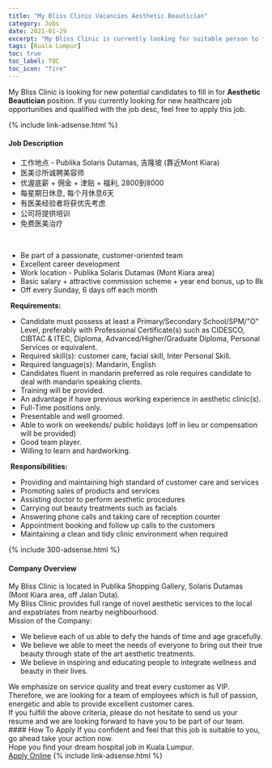 ```yaml
---
title: "My Bliss Clinic Vacancies Aesthetic Beautician" 
category: Jobs 
date: 2021-01-29 
excerpt: "My Bliss Clinic is currently looking for suitable person to fill in the Aesthetic Beautician which positioned at Kuala Lumpur" 
tags: [Kuala Lumpur] 
toc: true 
toc_label: TOC 
toc_icon: "fire" 
--- 
```


<p>My Bliss Clinic is looking for new potential candidates to fill in for <b>Aesthetic Beautician</b> position. If you currently looking for new healthcare job opportunities and qualified with the job desc, feel free to apply this job.
</p>{% include link-adsense.html %} 
<div><div><h4>Job Description</h4></div><div><div><span><div><ul><li>&#24037;&#20316;&#22320;&#28857; - Publika Solaris Dutamas, &#21513;&#38534;&#22369; (&#38752;&#36817;Mont Kiara)&#160;&#160;</li><li>&#21307;&#32654;&#35786;&#25152;&#35802;&#32856;&#32654;&#23481;&#24072;</li><li>&#20248;&#28197;&#24213;&#34218; + &#20323;&#37329; + &#27941;&#36148; + &#31119;&#21033;, 2800&#21040;8000</li><li>&#27599;&#26143;&#26399;&#26085;&#20241;&#24687;, &#27599;&#20010;&#26376;&#20241;&#24687;6&#22825;</li><li>&#26377;&#21307;&#32654;&#32463;&#39564;&#32773;&#23558;&#33719;&#20248;&#20808;&#32771;&#34385;</li><li>&#20844;&#21496;&#23558;&#25552;&#20379;&#22521;&#35757;</li><li>&#20813;&#36153;&#21307;&#32654;&#27835;&#30103;</li></ul><br><ul><li>Be part of a passionate, customer-oriented team&#160;</li><li>Excellent career development&#160;</li><li>Work location - Publika Solaris Dutamas (Mont Kiara area)</li><li>Basic salary + attractive commission scheme +&#160;year end bonus, up to 8k</li><li>Off every Sunday, 6 days off each month</li></ul><div>&#160;<strong>Requirements:</strong>&#160;<ul><li>Candidate must possess at least a Primary/Secondary School/SPM/"O" Level, preferably with Professional Certificate(s) such as CIDESCO, CIBTAC &amp; ITEC, Diploma, Advanced/Higher/Graduate Diploma, Personal Services or equivalent.</li><li>Required skill(s): customer care, facial skill, Inter Personal Skill.</li><li>Required language(s): Mandarin, English</li><li>Candidates fluent in mandarin preferred as role requires candidate to deal with mandarin speaking clients.</li><li>Training will be provided.&#160;</li><li>An advantage if have previous&#160;working experience&#160;in aesthetic clinic(s).&#160;</li><li>Full-Time positions only.</li><li>Presentable and well groomed.&#160;</li><li>Able to work on weekends/ public holidays (off in lieu or compensation will be provided)&#160;</li><li>Good team player.&#160;</li><li>Willing to learn and hardworking.&#160;</li></ul>&#160;<strong>Responsibilities:</strong>&#160;<ul><li>Providing and maintaining high standard of customer care and services&#160;</li><li>Promoting sales of products and services&#160;</li><li>Assisting doctor to perform aesthetic procedures&#160;</li><li>Carrying out beauty treatments such as facials&#160;</li><li>Answering phone calls and taking care of reception counter&#160;</li><li>Appointment booking and follow up calls to the customers&#160;</li><li>Maintaining a clean and tidy clinic environment when required&#160;</li></ul></div></div></span></div></div></div> 
{% include 300-adsense.html %} 
<div><div><h4>Company Overview</h4></div><div><div><span><div><div>My Bliss Clinic is located in Publika Shopping Gallery, Solaris Dutamas (Mont Kiara area, off Jalan Duta).&#160;</div>
<div>My Bliss Clinic provides full range of novel aesthetic services to the local and expatriates from nearby neighbourhood.&#160;</div>
<div>Mission of the Company:</div>
<ul>
<li>We believe each of us able to defy the hands of time and age gracefully.</li>
<li>We believe we able to meet the needs of everyone to bring out their true beauty through state of the art aesthetic treatments.</li>
<li>We believe in inspiring and educating people to integrate wellness and beauty in their lives.</li>
</ul>
<div>We emphasize on service quality and treat every customer as VIP. Therefore, we are looking for a team of employees which is full of passion, energetic and able to provide excellent customer cares.&#160;</div>
<div>If you fulfill the above criteria, please do not hesitate to send us your resume and we are looking forward to have you to be part of our team.&#160;</div></div></span></div></div></div> 
#### How To Apply 
If you confident and feel that this job is suitable to you, go ahead take your action now. <br/> 
Hope you find your dream hospital job in Kuala Lumpur. <br/> 
<a href="https://www.jobstreet.com.my/en/job/aesthetic-beautician-4457802?jobId=jobstreet-my-job-4457802&sectionRank=18&token=0~9695406e-2746-46ec-a2e5-2443e010e380&fr=SRP%20View%20In%20New%20Ta" class="btn btn--warning" target="_blank" rel="nofollow noopenner">Apply Online</a> 
{% include link-adsense.html %} 